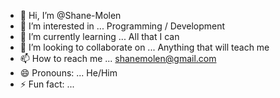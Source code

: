 - 👋 Hi, I’m @Shane-Molen
- 👀 I’m interested in ... Programming / Development
- 🌱 I’m currently learning ... All that I can 
- 💞️ I’m looking to collaborate on ... Anything that will teach me 
- 📫 How to reach me ... shanemolen@gmail.com
- 😄 Pronouns: ... He/Him
- ⚡ Fun fact: ... 

<!---
Shane-Molen/Shane-Molen is a ✨ special ✨ repository because its `README.md` (this file) appears on your GitHub profile.
You can click the Preview link to take a look at your changes.
--->
